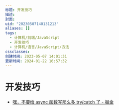 ```yaml
---
标题: 开发技巧
描述:
封面:
uid: "20230507140131213"
aliases: []
tags:
  - 计算机/前端/JavaScript
  - 开发技巧
  - 计算机/语言/JavaScript/方法
cssclasses:
创建时间: 2023-05-07 14:01:31
更新时间: 2024-01-22 16:57:32
---
```


# 开发技巧

- [嘿，不要给 async 函数写那么多 try/catch 了 - 掘金](https://juejin.cn/post/6844903886898069511)
